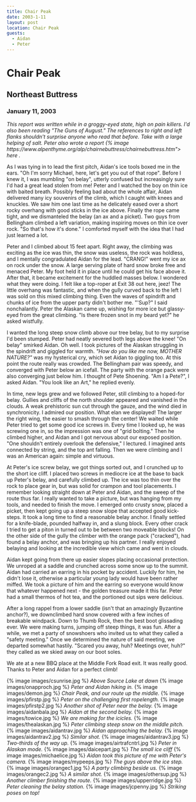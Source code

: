 ```yaml
---
title: Chair Peak
date: 2003-1-11
layout: post
location: Chair Peak
guests:
  - Aidan
  - Peter
---
```


<h1>Chair Peak</h1>
<h2>Northeast Buttress</h2>
<h3>January 11, 2003</h3>


<i>
This report was written while in a groggy-eyed state, high on pain killers. I'd also been reading "The Guns of August." The references to right and left flanks shouldn't surprise anyone who read that before. Take with a large helping of salt. Peter also wrote a report 
{% image https://www.alpenthyme.org/alp/chairnebuttress/chairnebuttress.htm">
here
</a>.
</i>


As I was tying in to lead the first pitch, Aidan's ice tools boxed me in the
ears. "Oh I'm sorry Michael, here, let's get you out of that rope". Before I
knew it, I was mumbling "on belay", utterly confused but increasingly sure I'd
had a great lead stolen from me! Peter and I watched the boy on thin ice with
baited breath. Possibly feeling bad about the whole affair, Aidan delivered many
icy souvenirs of the climb, which I caught with knees and knuckles. We saw him
one last time as he delicately eased over a short rocky overhang with good
sticks in the ice above. Finally the rope came tight, and we dismanteled the
belay (an ax and a picket). Two guys from Bellingham climbed a left variation,
making inspiring moves on thin ice over rock. "So that's how it's done." I
comforted myself with the idea that I had just learned a lot.



Peter and I climbed about 15 feet apart. Right away, the climbing was exciting
as the ice was thin, the snow was useless, the rock was holdless, and I mentally
congradulated Aidan for the lead. "CRANG!" went my ice ax on rock under the
snow. A large serving plate of hard snow broke free and menaced Peter. My foot
held it in place until he could get his face above it. After that, it became
excitement for the huddled masses below. I wondered what they were doing. I felt
like a top-roper at Exit 38 out here, jeez! The little overhang was fantastic,
and when the gully curved back to the left I was sold on this mixed climbing
thing. Even the waves of spindrift and chunks of ice from the upper party didn't
bother me. "'Sup?" I said nonchalantly. Peter the Alaskan came up, wishing for
more ice but glassy-eyed from the great climbing. "Is there frozen snot in my
beard yet?" he asked wistfully.


I wanted the long steep snow climb above our tree belay, but to my surprise I'd
been stumped. Peter had neatly severed both legs above the knee! "On belay"
smirked Aidan. Oh well. I took pictures of the Alaskan struggling in the
spindrift and giggled for warmth. <i>"How do you like me now, MOTHER
NATURE?"</i> was my hysterical cry, which set Aidan to giggling too. At this
point the route really was crowded. The Bellingham pair was speedy, and
converged with Peter below an icefall. The party with the orange pack were also
converging just below him. I thought of Pete Shoening. "Am I a Pete?", I asked
Aidan. "You look like an Art," he replied evenly.


In time, new legs grew and we followed Peter, still climbing to a hoped-for
belay. Gullies and cliffs of the north shoulder appeared and vanished in the
clouds. A weak prehistoric sun cut through the gauze, and the wind died in
synchronicity. I admired our position. What elan we displayed! The larger the
right wing, the easier to smash through the center! We waited while Peter tried
to get some good ice screws in. Every time I looked up, he was screwing one in,
so the impression was one of "grid bolting." Then he climbed higher, and Aidan
and I got nervous about our exposed position. "One shouldn't entirely overlook
the defensive," I lectured. I imagined ants connected by string, and the top ant
falling. Then we were climbing and I was an American again: simple and virtuous.


At Peter's ice screw belay, we got things sorted out, and I crunched up to the short ice cliff.
I placed two screws in mediocre ice at the base to back up Peter's belay, and carefully climbed up.
The ice was too thin over the rock to place gear in, but was solid for crampon and tool placements.
I remember looking straight down at Peter and Aidan, and the sweep of the route thus far. I really
wanted to take a picture, but was hanging from my tools, and needed to finish the move. 
I emerged onto crusty snow, placed a picket, then kept going up a steep snow slope that accepted
good kick-steps. It took a long time to find a reasonable belay anchor. I finally settled for a
knife-blade, pounded halfway in, and a slung block. Every other crack I tried to get a piton in
turned out to be between two moveable blocks! On the other side of the gully the climber with
the orange pack ("cracked"), had found a belay anchor, and was bringing up his partner.
I really enjoyed belaying and looking at the incredible view which came and went in clouds.



Aidan kept going from there up easier slopes placing occasional protection.  We
unroped at a saddle and crunched across some snow up to the summit. Aidan had
carried an earring in his pocket by accident. Luckily for him, he didn't lose
it, otherwise a particular young lady would have been rather miffed. We took a
picture of him and the earring so everyone would know that whatever happened
next - the golden treasure made it this far. Peter had a small thermos of hot
tea, and the portioned out sips were delicious.


After a long rappel from a lower saddle (isn't that an amazingly Byzantine
anchor?), we downclimbed hard snow covered with a few inches of breakable
windpack. Down to Thumb Rock, then the best boot glissading ever. We were making
turns, jumping off steep things, it was fun. After a while, we met a party of
snowshoers who invited us to what they called a "safety meeting." Once we
determined the nature of said meeting, we departed somewhat hastily. "Scared you
away, huh? Meetings over, huh?"  they called as we skied away on our boot soles.


We ate at a new BBQ place at the Middle Fork Road exit. It was really good.
Thanks to Peter and Aidan for a perfect climb!

{% image images/csunrise.jpg %}
<i>Above Source Lake at dawn</i>
{% image images/onapproch.jpg %}
<i>Peter and Aidan hiking in.</i>
{% image images/demon.jpg %}
<i>Chair Peak, and our route up the middle.</i>
{% image images/pfirstp.jpg %}
<i>Peter on the challenging first ropelength.</i>
{% image images/pfirstp2.jpg %}
<i>Another shot of Peter near the belay.</i>
{% image images/aidanbala.jpg %}
<i>Aidan at the second belay.</i>
{% image images/towice.jpg %}
<i>We are making for the icicles.</i>
{% image images/thealaskan.jpg %}
<i>Peter climbing steep snow on the middle pitch.</i>
{% image images/aidantrav.jpg %}
<i>Aidan approaching the belay.</i>
{% image images/aidantrav2.jpg %}
<i>Similar shot.</i>
{% image images/aidantrav3.jpg %}
<i>Two-thirds of the way up.</i>
{% image images/airtrafcntrl.jpg %}
<i>Peter in Alaskan mode.</i>
{% image images/daicepart.jpg %}
<i>The small ice cliff</i>
{% image images/michaelice.jpg %}
<i>Aidan took this picture of me with Peter's camera.</i>
{% image images/mypeeps.jpg %}
<i>The guys above the ice step.</i>
{% image images/orangec1.jpg %}
<i>A party climbing beside us.</i>
{% image images/orangec2.jpg %}
<i>A similar shot.</i>
{% image images/othersup.jpg %}
<i>Another climber finishing the route.</i>
{% image images/upperridge.jpg %}
<i>Peter cleaning the belay station.</i>
{% image images/jcpenny.jpg %}
<i>Striking poses on top!</i>
